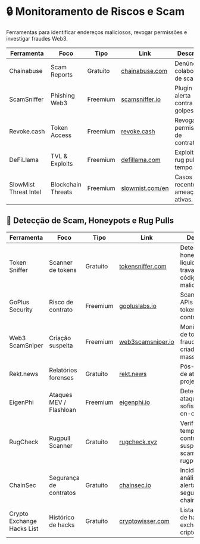 # 🔒 Monitoramento de Riscos e Scam

Ferramentas para identificar endereços maliciosos, revogar permissões e investigar fraudes Web3.

| Ferramenta | Foco | Tipo | Link | Descrição |
|-----------|------|------|------|-----------|
| Chainabuse | Scam Reports | Gratuito | [chainabuse.com](https://chainabuse.com) | Denúncia colaborativa de scams. |
| ScamSniffer | Phishing Web3 | Freemium | [scamsniffer.io](https://scamsniffer.io) | Plugin de alerta contra golpes. |
| Revoke.cash | Token Access | Freemium | [revoke.cash](https://revoke.cash) | Revogar permissões de contratos. |
| DeFiLlama | TVL & Exploits | Freemium | [defillama.com](https://defillama.com) | Exploits e rug pulls em tempo real. |
| SlowMist Threat Intel | Blockchain Threats | Freemium | [slowmist.com/en](https://slowmist.com/en) | Casos recentes e ameaças ativas. |

## 🧪 Detecção de Scam, Honeypots e Rug Pulls

| Ferramenta         | Foco                   | Tipo        | Link                                                  | Descrição |
|--------------------|------------------------|-------------|-------------------------------------------------------|-----------|
| Token Sniffer      | Scanner de tokens      | Gratuito    | [tokensniffer.com](https://tokensniffer.com)         | Detecta honeypots, liquidez travada, código malicioso. |
| GoPlus Security    | Risco de contrato      | Freemium    | [gopluslabs.io](https://gopluslabs.io)               | Scanner e APIs para tokens e contratos. |
| Web3 ScamSniper    | Criação suspeita       | Freemium    | [web3scamsniper.io](https://web3scamsniper.io)       | Monitoramento de tokens fraudulentos criados em massa. |
| Rekt.news          | Relatórios forenses    | Gratuito    | [rekt.news](https://rekt.news)                       | Pós-mortem de ataques em projetos cripto. |
| EigenPhi           | Ataques MEV / Flashloan| Freemium    | [eigenphi.io](https://eigenphi.io)                   | Detecta ataques sofisticados on-chain. |
| RugCheck           | Rugpull Scanner        | Gratuito    | [rugcheck.xyz](https://rugcheck.xyz)                 | Verificação em tempo real de contratos suspeitos de scam ou rugpull. |
| ChainSec           | Segurança de contratos | Gratuito    | [chainsec.io](https://chainsec.io)                   | Incidentes, análises e alertas sobre segurança on-chain. |
| Crypto Exchange Hacks List | Histórico de hacks | Gratuito | [cryptowisser.com](https://www.cryptowisser.com/crypto-exchange-hacks/) | Lista histórica de hacks em exchanges de criptoativos. |
